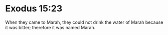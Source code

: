 # Exodus 15:23

When they came to Marah, they could not drink the water of Marah because it was bitter; therefore it was named Marah.
